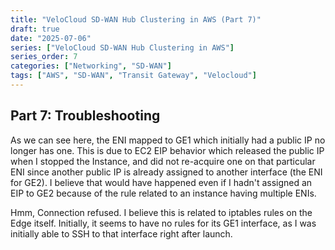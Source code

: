 ```yaml
---
title: "VeloCloud SD-WAN Hub Clustering in AWS (Part 7)"
draft: true
date: "2025-07-06"
series: ["VeloCloud SD-WAN Hub Clustering in AWS"]
series_order: 7
categories: ["Networking", "SD-WAN"]
tags: ["AWS", "SD-WAN", "Transit Gateway", "Velocloud"]
---
```


## Part 7: Troubleshooting

As we can see here, the ENI mapped to GE1 which initially had a public IP no longer has one. This is due to EC2 EIP behavior which released the public IP when I stopped the Instance, and did not re-acquire one on that particular ENI since another public IP is already assigned to another interface (the ENI for GE2). I believe that would have happened even if I hadn't assigned an EIP to GE2 because of the rule related to an instance having multiple ENIs.

Hmm, Connection refused. I believe this is related to iptables rules on the Edge itself. Initially, it seems to have no rules for its GE1 interface, as I was initially able to SSH to that interface right after launch.